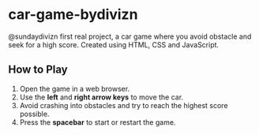 # car-game-bydivizn
@sundaydivizn first real project, a car game where you avoid obstacle and seek for a high score.
Created using HTML, CSS and JavaScript.

## How to Play
1. Open the game in a web browser.
2. Use the **left** and **right arrow keys** to move the car.
3. Avoid crashing into obstacles and try to reach the highest score possible.
4. Press the **spacebar** to start or restart the game.
